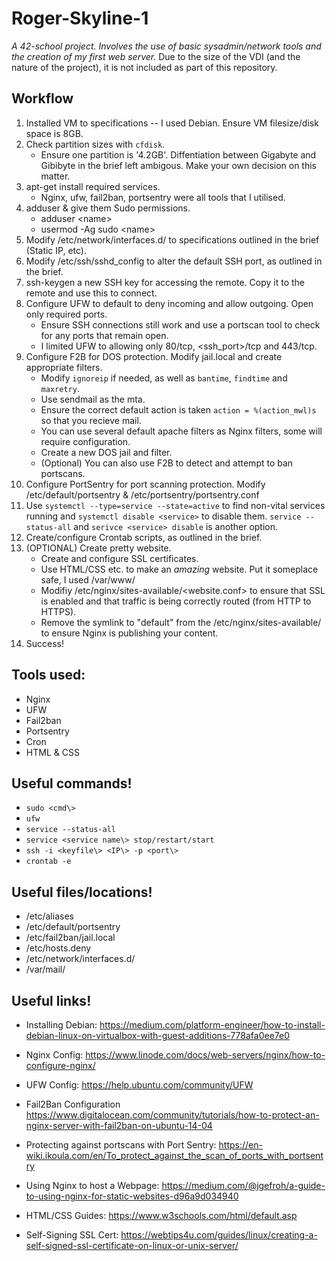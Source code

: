 # Roger-Skyline-1
*A 42-school project. Involves the use of basic sysadmin/network tools and the creation of my first web server.*
Due to the size of the VDI (and the nature of the project), it is not included as part of this repository.

## Workflow

1. Installed VM to specifications -- I used Debian. Ensure VM filesize/disk space is 8GB. 
1. Check partition sizes with `cfdisk`.
    - Ensure one partition is '4.2GB'. Diffentiation between Gigabyte and Gibibyte in the brief left ambigous. Make your own decision on this matter.
1. apt-get install required services.
    - Nginx, ufw, fail2ban, portsentry were all tools that I utilised. 
1. adduser & give them Sudo permissions.
    - adduser <name\>
    - usermod -Ag sudo <name\>
1. Modify /etc/network/interfaces.d/ to specifications outlined in the brief (Static IP, etc).
1. Modify /etc/ssh/sshd_config to alter the default SSH port, as outlined in the brief. 
1. ssh-keygen a new SSH key for accessing the remote. Copy it to the remote and use this to connect.
1. Configure UFW to default to deny incoming and allow outgoing. Open only required ports.
    - Ensure SSH connections still work and use a portscan tool to check for any ports that remain open. 
    - I limited UFW to allowing only 80/tcp, <ssh_port>/tcp and 443/tcp. 
1. Configure F2B for DOS protection. Modify jail.local and create appropriate filters.
    - Modify `ignoreip` if needed, as well as `bantime`, `findtime` and `maxretry`. 
    - Use sendmail as the mta. 
    - Ensure the correct default action is taken `action = %(action_mwl)s` so that you recieve mail.
    - You can use several default apache filters as Nginx filters, some will require configuration. 
    - Create a new DOS jail and filter. 
    - (Optional) You can also use F2B to detect and attempt to ban portscans. 
1. Configure PortSentry for port scanning protection. Modify /etc/default/portsentry & /etc/portsentry/portsentry.conf
1. Use `systemctl --type=service --state=active` to find non-vital services running and `systemctl disable <service>` to disable them. `service --status-all` and `serivce <service> disable` is another option.
1. Create/configure Crontab scripts, as outlined in the brief. 
1. (OPTIONAL) Create pretty website.
    - Create and configure SSL certificates.
    - Use HTML/CSS etc. to make an *amazing* website. Put it someplace safe, I used /var/www/<sitename>
    - Modifiy /etc/nginx/sites-available/<website.conf> to ensure that SSL is enabled and that traffic is being correctly routed (from HTTP to HTTPS). 
    - Remove the symlink to "default" from the /etc/nginx/sites-available/ to ensure Nginx is publishing your content. 
1. Success!

## Tools used:

- Nginx 
- UFW
- Fail2ban
- Portsentry
- Cron
- HTML & CSS

## Useful commands!

- `sudo <cmd\>`
- `ufw`
- `service --status-all`
- `service <service name\> stop/restart/start`
- `ssh -i <keyfile\> <IP\> -p <port\>`
- `crontab -e`

## Useful files/locations!

- /etc/aliases
- /etc/default/portsentry
- /etc/fail2ban/jail.local
- /etc/hosts.deny
- /etc/network/interfaces.d/
- /var/mail/

## Useful links!  

* Installing Debian:
https://medium.com/platform-engineer/how-to-install-debian-linux-on-virtualbox-with-guest-additions-778afa0ee7e0

* Nginx Config:
https://www.linode.com/docs/web-servers/nginx/how-to-configure-nginx/

* UFW Config:
https://help.ubuntu.com/community/UFW

* Fail2Ban Configuration
https://www.digitalocean.com/community/tutorials/how-to-protect-an-nginx-server-with-fail2ban-on-ubuntu-14-04

* Protecting against portscans with Port Sentry:
https://en-wiki.ikoula.com/en/To_protect_against_the_scan_of_ports_with_portsentry

* Using Nginx to host a Webpage:
https://medium.com/@jgefroh/a-guide-to-using-nginx-for-static-websites-d96a9d034940

* HTML/CSS Guides:
https://www.w3schools.com/html/default.asp

* Self-Signing SSL Cert:
https://webtips4u.com/guides/linux/creating-a-self-signed-ssl-certificate-on-linux-or-unix-server/
